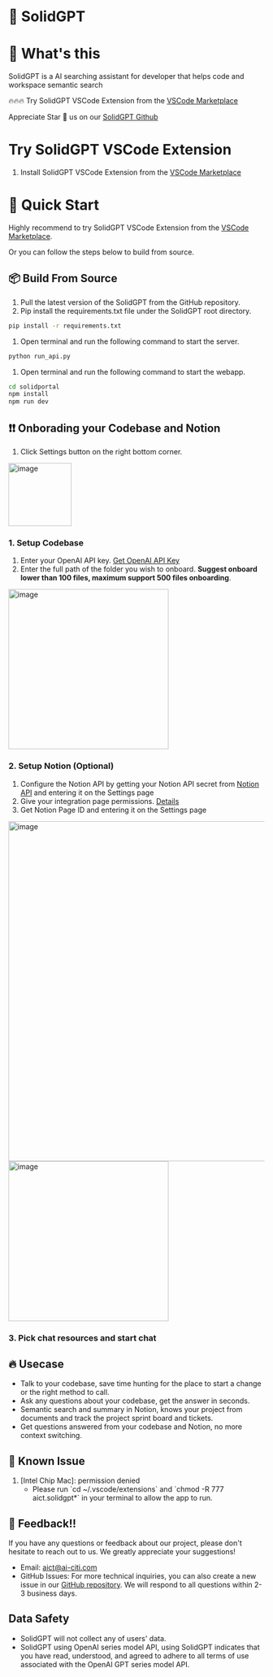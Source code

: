 # 🧱 SolidGPT

# 🚀 What's this
SolidGPT is a AI searching assistant for developer that helps code and workspace semantic search

🔥🔥🔥 Try SolidGPT VSCode Extension from the [VSCode Marketplace](https://marketplace.visualstudio.com/items?itemName=aict.solidgpt)

Appreciate Star 🌟 us on our [SolidGPT Github](https://github.com/AI-Citizen/SolidGPT)

# Try SolidGPT VSCode Extension
1. Install SolidGPT VSCode Extension from the [VSCode Marketplace](https://marketplace.visualstudio.com/items?itemName=aict.solidgpt)

# 🏁 Quick Start
Highly recommend to try SolidGPT VSCode Extension from the [VSCode Marketplace](https://marketplace.visualstudio.com/items?itemName=aict.solidgpt).

Or you can follow the steps below to build from source. 
## 📦 Build From Source
1. Pull the latest version of the SolidGPT from the GitHub repository.
1. Pip install the requirements.txt file under the SolidGPT root directory. 
```sh
pip install -r requirements.txt
```
1. Open terminal and run the following command to start the server.
```sh
python run_api.py
```
1. Open terminal and run the following command to start the webapp.
```sh
cd solidportal
npm install
npm run dev
```

## ❗️❗️ Onborading your Codebase and Notion
1. Click Settings button on the right bottom corner.
<img width="124" alt="image" src="https://github.com/AI-Citizen/SolidGPT-Private/assets/39673228/451b52e3-4f79-478f-9ee9-5679a93a1656">


 ### 1. Setup Codebase
1. Enter your OpenAI API key. [Get OpenAI API Key](https://openai.com/blog/openai-api)
1. Enter the full path of the folder you wish to onboard. **Suggest onboard lower than 100 files, maximum support 500 files onboarding**. 
<img width="315" alt="image" src="https://github.com/AI-Citizen/SolidGPT-Private/assets/39673228/62f1790a-196a-4088-a747-e91205e8fc32">

 ### 2. Setup Notion (Optional)
1. Configure the Notion API by getting your Notion API secret from [Notion API](https://developers.notion.com/docs/create-a-notion-integration#getting-started) and entering it on the Settings page
1. Give your integration page permissions. [Details](https://developers.notion.com/docs/create-a-notion-integration#give-your-integration-page-permissions)
1. Get Notion Page ID and entering it on the Settings page
<img width="669" alt="image" src="https://github.com/AI-Citizen/SolidGPT-Private/assets/39673228/ae2b5ab3-af61-44e7-bdc1-d81a33462d23">
<img width="315" alt="image" src="https://github.com/AI-Citizen/SolidGPT-Private/assets/39673228/6e96db5b-350a-4e8b-b9ca-b41ccfe6ce7c">

 ### 3. Pick chat resources and start chat


## 🔥 Usecase
- Talk to your codebase, save time hunting for the place to start a change or the right method to call.
- Ask any questions about your codebase, get the answer in seconds.
- Semantic search and summary in Notion, knows your project from documents and track the project sprint board and tickets.
- Get questions answered from your codebase and Notion, no more context switching.

## 📖 Known Issue
1. [Intel Chip Mac]: permission denied 
    - Please run \`cd ~/.vscode/extensions\` and \`chmod -R 777 aict.solidgpt*\` in your terminal to allow the app to run.

## 📣 Feedback!!
If you have any questions or feedback about our project, please don't hesitate to reach out to us. We greatly appreciate your suggestions!
- Email: aict@ai-citi.com
- GitHub Issues: For more technical inquiries, you can also create a new issue in our [GitHub repository](https://github.com/AI-Citizen/SolidGPT/issues).
We will respond to all questions within 2-3 business days.

## Data Safety
- SolidGPT will not collect any of users' data.
- SolidGPT using OpenAI series model API, using SolidGPT indicates that you have read, understood, and agreed to adhere to all terms of use associated with the OpenAI GPT series model API.

